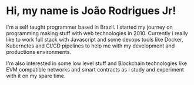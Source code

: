 # Hi, my name is João Rodrigues Jr!

I'm a self taught programmer based in Brazil. I started my journey on programming making stuff with web technologies in 2010. Currently i really like to work full stack with Javascript and some devops tools like Docker, Kubernetes and CI/CD pipelines to help me with my development and productions environments.

I'm also interested in some low level stuff and Blockchain technologies like EVM compatible networks and smart contracts as i study and experiment with it on my spare time.

<!--
**joaorodriguesjr/joaorodriguesjr** is a ✨ _special_ ✨ repository because its `README.md` (this file) appears on your GitHub profile.

Here are some ideas to get you started:

- 🔭 I’m currently working on ...
- 🌱 I’m currently learning ...
- 👯 I’m looking to collaborate on ...
- 🤔 I’m looking for help with ...
- 💬 Ask me about ...
- 📫 How to reach me: ...
- 😄 Pronouns: ...
- ⚡ Fun fact: ...
-->
